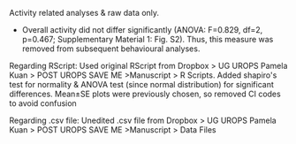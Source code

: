 Activity related analyses & raw data only.
* Overall activity did not differ significantly (ANOVA: F=0.829, df=2, p=0.467; Supplementary Material 1: Fig. S2). Thus, this measure was removed from subsequent behavioural analyses.

Regarding RScript:
Used original RScript from Dropbox > UG UROPS Pamela Kuan > POST UROPS SAVE ME >Manuscript > R Scripts. Added shapiro's test for normality & ANOVA test (since normal distribution) for significant differences. Mean±SE plots were previously chosen, so removed CI codes to avoid confusion

Regarding .csv file:
Unedited .csv file from Dropbox > UG UROPS Pamela Kuan > POST UROPS SAVE ME >Manuscript > Data Files
